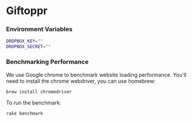# Giftoppr

### Environment Variables

```bash
DROPBOX_KEY=""
DROPBOX_SECRET=""
```

### Benchmarking Performance

We use Google chrome to benchmark website loading performance. You'll need to
install the chrome webdriver, you can use homebrew:

```bash
brew install chromedriver
```

To run the benchmark:

```bash
rake benchmark
```
